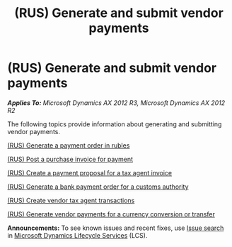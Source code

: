 ﻿---
title: (RUS) Generate and submit vendor payments
TOCTitle: (RUS) Generate and submit vendor payments
ms:assetid: 324352dd-210f-4fe9-91b4-f53964ad3bca
ms:mtpsurl: https://technet.microsoft.com/en-us/library/JJ665256(v=AX.60)
ms:contentKeyID: 49387345
ms.date: 04/18/2014
mtps_version: v=AX.60
---

# (RUS) Generate and submit vendor payments 


_**Applies To:** Microsoft Dynamics AX 2012 R3, Microsoft Dynamics AX 2012 R2_

The following topics provide information about generating and submitting vendor payments.

[(RUS) Generate a payment order in rubles](rus-generate-a-payment-order-in-rubles.md)

[(RUS) Post a purchase invoice for payment](rus-post-a-purchase-invoice-for-payment.md)

[(RUS) Create a payment proposal for a tax agent invoice](rus-create-a-payment-proposal-for-a-tax-agent-invoice.md)

[(RUS) Generate a bank payment order for a customs authority](rus-generate-a-bank-payment-order-for-a-customs-authority.md)

[(RUS) Create vendor tax agent transactions](rus-create-vendor-tax-agent-transactions.md)

[(RUS) Generate vendor payments for a currency conversion or transfer](rus-generate-vendor-payments-for-a-currency-conversion-or-transfer.md)

  
**Announcements:** To see known issues and recent fixes, use [Issue search](http://go.microsoft.com/fwlink/?linkid=389258) in [Microsoft Dynamics Lifecycle Services](http://go.microsoft.com/fwlink/?linkid=306505) (LCS).

